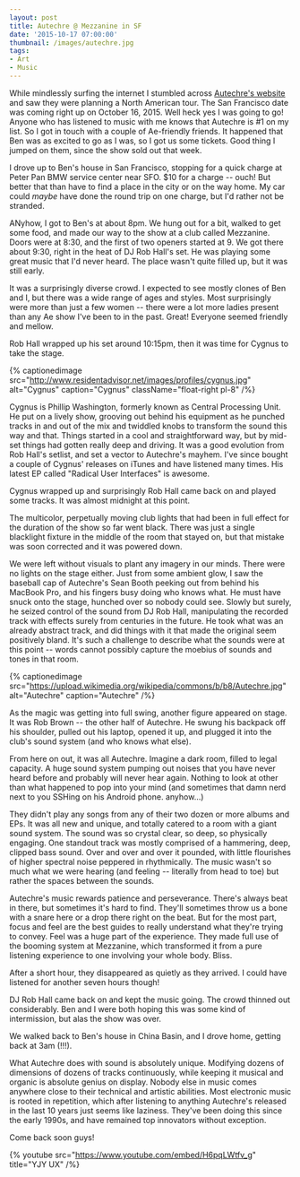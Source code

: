 ```yaml
---
layout: post
title: Autechre @ Mezzanine in SF
date: '2015-10-17 07:00:00'
thumbnail: /images/autechre.jpg
tags:
- Art
- Music
---
```


While mindlessly surfing the internet I stumbled across [Autechre's website](http://autechre.ws/) and saw they were planning a North American tour. The San Francisco date was coming right up on October 16, 2015. Well heck yes I was going to go! Anyone who has listened to music with me knows that Autechre is #1 on my list. So I got in touch with a couple of Ae-friendly friends. It happened that Ben was as excited to go as I was, so I got us some tickets. Good thing I jumped on them, since the show sold out that week.

I drove up to Ben's house in San Francisco, stopping for a quick charge at Peter Pan BMW service center near SFO. $10 for a charge -- ouch! But better that than have to find a place in the city or on the way home. My car could _maybe_ have done the round trip on one charge, but I'd rather not be stranded.

ANyhow, I got to Ben's at about 8pm. We hung out for a bit, walked to get some food, and made our way to the show at a club called Mezzanine. Doors were at 8:30, and the first of two openers started at 9. We got there about 9:30, right in the heat of DJ Rob Hall's set. He was playing some great music that I'd never heard. The place wasn't quite filled up, but it was still early.

It was a surprisingly diverse crowd. I expected to see mostly clones of Ben and I, but there was a wide range of ages and styles. Most surprisingly were more than just a few women -- there were a lot more ladies present than any Ae show I've been to in the past. Great! Everyone seemed friendly and mellow.

Rob Hall wrapped up his set around 10:15pm, then it was time for Cygnus to take the stage.

{% captionedimage src="http://www.residentadvisor.net/images/profiles/cygnus.jpg" alt="Cygnus" caption="Cygnus" className="float-right pl-8" /%}

Cygnus is Phillip Washington, formerly known as Central Processing Unit. He put on a lively show, grooving out behind his equipment as he punched tracks in and out of the mix and twiddled knobs to transform the sound this way and that. Things started in a cool and straightforward way, but by mid-set things had gotten really deep and driving. It was a good evolution from Rob Hall's setlist, and set a vector to Autechre's mayhem.
I've since bought a couple of Cygnus' releases on iTunes and have listened many times. His latest EP called "Radical User Interfaces" is awesome.

Cygnus wrapped up and surprisingly Rob Hall came back on and played some tracks. It was almost midnight at this point.

The multicolor, perpetually moving club lights that had been in full effect for the duration of the show so far went black. There was just a single blacklight fixture in the middle of the room that stayed on, but that mistake was soon corrected and it was powered down.

We were left without visuals to plant any imagery in our minds. There were no lights on the stage either. Just from some ambient glow, I saw the baseball cap of Autechre's Sean Booth peeking out from behind his MacBook Pro, and his fingers busy doing who knows what. He must have snuck onto the stage, hunched over so nobody could see. Slowly but surely, he seized control of the sound from DJ Rob Hall, manipulating the recorded track with effects surely from centuries in the future. He took what was an already abstract track, and did things with it that made the original seem positively bland. It's such a challenge to describe what the sounds were at this point -- words cannot possibly capture the moebius of sounds and tones in that room.

{% captionedimage src="https://upload.wikimedia.org/wikipedia/commons/b/b8/Autechre.jpg" alt="Autechre" caption="Autechre" /%}

As the magic was getting into full swing, another figure appeared on stage. It was Rob Brown -- the other half of Autechre. He swung his backpack off his shoulder, pulled out his laptop, opened it up, and plugged it into the club's sound system (and who knows what else).

From here on out, it was all Autechre. Imagine a dark room, filled to legal capacity. A huge sound system pumping out noises that you have never heard before and probably will never hear again. Nothing to look at other than what happened to pop into your mind (and sometimes that damn nerd next to you SSHing on his Android phone. anyhow...)

They didn't play any songs from any of their two dozen or more albums and EPs. It was all new and unique, and totally catered to a room with a giant sound system. The sound was so crystal clear, so deep, so physically engaging. One standout track was mostly comprised of a hammering, deep, clipped bass sound. Over and over and over it pounded, with little flourishes of higher spectral noise peppered in rhythmically. The music wasn't so much what we were hearing (and feeling -- literally from head to toe) but rather the spaces between the sounds.

Autechre's music rewards patience and perseverance. There's always beat in there, but sometimes it's hard to find. They'll sometimes throw us a bone with a snare here or a drop there right on the beat. But for the most part, focus and feel are the best guides to really understand what they're trying to convey. Feel was a huge part of the experience. They made full use of the booming system at Mezzanine, which transformed it from a pure listening experience to one involving your whole body. Bliss.

After a short hour, they disappeared as quietly as they arrived. I could have listened for another seven hours though!

DJ Rob Hall came back on and kept the music going. The crowd thinned out considerably. Ben and I were both hoping this was some kind of intermission, but alas the show was over.

We walked back to Ben's house in China Basin, and I drove home, getting back at 3am (!!!).

What Autechre does with sound is absolutely unique. Modifying dozens of dimensions of dozens of tracks continuously, while keeping it musical and organic is absolute genius on display. Nobody else in music comes anywhere close to their technical and artistic abilities. Most electronic music is rooted in repetition, which after listening to anything Autechre's released in the last 10 years just seems like laziness. They've been doing this since the early 1990s, and have remained top innovators without exception.

Come back soon guys!

{% youtube src="https://www.youtube.com/embed/H6pqLWtfv_g" title="YJY UX" /%}
